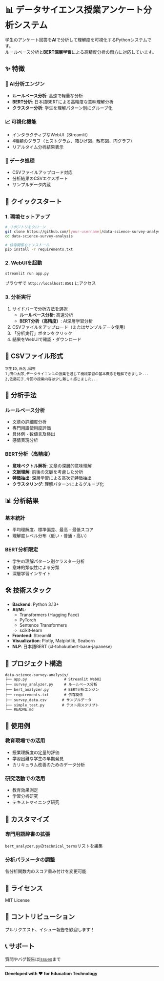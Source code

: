 # 📊 データサイエンス授業アンケート分析システム

学生のアンケート回答を**AI**で分析して理解度を可視化するPythonシステムです。  
ルールベース分析と**BERT深層学習**による高精度分析の両方に対応しています。

## ✨ 特徴

### 🤖 AI分析エンジン
- **ルールベース分析**: 高速で軽量な分析
- **BERT分析**: 日本語BERTによる高精度な意味理解分析
- **クラスター分析**: 学生を理解パターン別にグループ化

### 📈 可視化機能  
- インタラクティブなWebUI（Streamlit）
- 4種類のグラフ（ヒストグラム、箱ひげ図、散布図、円グラフ）
- リアルタイム分析結果表示

### 💾 データ処理
- CSVファイルアップロード対応
- 分析結果のCSVエクスポート
- サンプルデータ内蔵

## 🚀 クイックスタート

### 1. 環境セットアップ
```bash
# リポジトリをクローン
git clone https://github.com/[your-username]/data-science-survey-analysis.git
cd data-science-survey-analysis

# 依存関係をインストール
pip install -r requirements.txt
```

### 2. WebUIを起動
```bash
streamlit run app.py
```

ブラウザで `http://localhost:8501` にアクセス

### 3. 分析実行
1. サイドバーで分析方法を選択
   - **ルールベース分析**: 高速分析
   - **BERT分析（高精度）**: AI深層学習分析
2. CSVファイルをアップロード（またはサンプルデータ使用）
3. 「分析実行」ボタンをクリック
4. 結果をWebUIで確認・ダウンロード

## 📝 CSVファイル形式

```csv
学生ID,氏名,回答
1,田中太郎,データサイエンスの授業を通じて機械学習の基本概念を理解できました...
2,佐藤花子,今回の授業内容は少し難しく感じました...
```

## 🧠 分析手法

### ルールベース分析
- 文章の詳細度分析
- 専門用語使用度評価  
- 具体例・数値言及検出
- 感情表現分析

### BERT分析（高精度）
- **意味ベクトル解析**: 文章の深層的意味理解
- **文脈理解**: 前後の文脈を考慮した分析
- **特徴抽出**: 深層学習による高次元特徴抽出
- **クラスタリング**: 理解パターンによるグループ化

## 📊 分析結果

### 基本統計
- 平均理解度、標準偏差、最高・最低スコア
- 理解度レベル分布（低い・普通・高い）

### BERT分析限定
- 学生の理解パターン別クラスター分析
- 意味的類似性による分類
- 深層学習インサイト

## 🛠️ 技術スタック

- **Backend**: Python 3.13+
- **AI/ML**: 
  - Transformers (Hugging Face)
  - PyTorch
  - Sentence Transformers
  - scikit-learn
- **Frontend**: Streamlit
- **Visualization**: Plotly, Matplotlib, Seaborn
- **NLP**: 日本語BERT (cl-tohoku/bert-base-japanese)

## 📁 プロジェクト構造

```
data-science-survey-analysis/
├── app.py                 # Streamlit WebUI
├── survey_analyzer.py     # ルールベース分析
├── bert_analyzer.py       # BERT分析エンジン
├── requirements.txt       # 依存関係
├── survey_data.csv       # サンプルデータ
├── simple_test.py        # テスト用スクリプト
└── README.md
```

## 🎯 使用例

### 教育現場での活用
- 授業理解度の定量的評価
- 学習困難な学生の早期発見
- カリキュラム改善のためのデータ分析

### 研究活動での活用  
- 教育効果測定
- 学習分析研究
- テキストマイニング研究

## 🔧 カスタマイズ

### 専門用語辞書の拡張
`bert_analyzer.py`の`technical_terms`リストを編集

### 分析パラメータの調整
各分析関数内のスコア重み付けを変更可能

## 📜 ライセンス

MIT License

## 🤝 コントリビューション

プルリクエスト、イシュー報告を歓迎します！

## 📞 サポート

質問やバグ報告は[Issues](https://github.com/[your-username]/data-science-survey-analysis/issues)まで

---

**Developed with ❤️ for Education Technology**